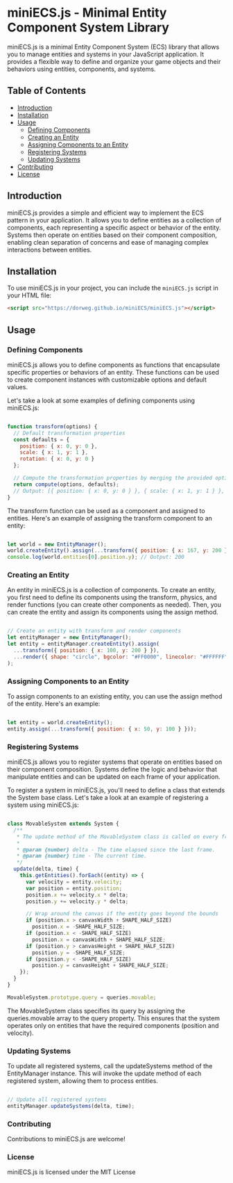 # miniECS.js - Minimal Entity Component System Library

miniECS.js is a minimal Entity Component System (ECS) library that allows you to manage entities and systems in your JavaScript application. It provides a flexible way to define and organize your game objects and their behaviors using entities, components, and systems.

## Table of Contents

- [Introduction](#introduction)
- [Installation](#installation)
- [Usage](#usage)
  - [Defining Components](#defining-components)
  - [Creating an Entity](#creating-an-entity)
  - [Assigning Components to an Entity](#assigning-components-to-an-entity)
  - [Registering Systems](#registering-systems)
  - [Updating Systems](#updating-systems)
- [Contributing](#contributing)
- [License](#license)

## Introduction

miniECS.js provides a simple and efficient way to implement the ECS pattern in your application. It allows you to define entities as a collection of components, each representing a specific aspect or behavior of the entity. Systems then operate on entities based on their component composition, enabling clean separation of concerns and ease of managing complex interactions between entities.

## Installation

To use miniECS.js in your project, you can include the `miniECS.js` script in your HTML file:

```html
<script src="https://dorweg.github.io/miniECS/miniECS.js"></script>
```

## Usage
### Defining Components

miniECS.js allows you to define components as functions that encapsulate specific properties or behaviors of an entity. These functions can be used to create component instances with customizable options and default values.

Let's take a look at some examples of defining components using miniECS.js:

```javascript

function transform(options) {
  // Default transformation properties
  const defaults = {
    position: { x: 0, y: 0 },
    scale: { x: 1, y: 1 },
    rotation: { x: 0, y: 0 }
  };

  // Compute the transformation properties by merging the provided options with the defaults
  return compute(options, defaults);
  // Output: [{ position: { x: 0, y: 0 } }, { scale: { x: 1, y: 1 } }, { rotation: { x: 0, y: 0 } }]
}
```

The transform function can be used as a component and assigned to entities. Here's an example of assigning the transform component to an entity:

```javascript

let world = new EntityManager();
world.createEntity().assign(...transform({ position: { x: 167, y: 200 } }));
console.log(world.entities[0].position.y); // Output: 200
```
### Creating an Entity

An entity in miniECS.js is a collection of components. To create an entity, you first need to define its components using the transform, physics, and render functions (you can create other components as needed). Then, you can create the entity and assign its components using the assign method.

```javascript

// Create an entity with transform and render components
let entityManager = new EntityManager();
let entity = entityManager.createEntity().assign(
  ...transform({ position: { x: 100, y: 200 } }),
  ...render({ shape: "circle", bgcolor: "#FF0000", linecolor: "#FFFFFF" })
);
```
### Assigning Components to an Entity

To assign components to an existing entity, you can use the assign method of the entity. Here's an example:

```javascript

let entity = world.createEntity();
entity.assign(...transform({ position: { x: 50, y: 100 } }));
```
### Registering Systems

miniECS.js allows you to register systems that operate on entities based on their component composition. Systems define the logic and behavior that manipulate entities and can be updated on each frame of your application.

To register a system in miniECS.js, you'll need to define a class that extends the System base class. Let's take a look at an example of registering a system using miniECS.js:

```javascript

class MovableSystem extends System {
  /**
   * The update method of the MovableSystem class is called on every frame to update the movable entities.
   *
   * @param {number} delta - The time elapsed since the last frame.
   * @param {number} time - The current time.
   */
  update(delta, time) {
    this.getEntities().forEach((entity) => {
      var velocity = entity.velocity;
      var position = entity.position;
      position.x += velocity.x * delta;
      position.y += velocity.y * delta;

      // Wrap around the canvas if the entity goes beyond the bounds
      if (position.x > canvasWidth + SHAPE_HALF_SIZE)
        position.x = -SHAPE_HALF_SIZE;
      if (position.x < -SHAPE_HALF_SIZE)
        position.x = canvasWidth + SHAPE_HALF_SIZE;
      if (position.y > canvasHeight + SHAPE_HALF_SIZE)
        position.y = -SHAPE_HALF_SIZE;
      if (position.y < -SHAPE_HALF_SIZE)
        position.y = canvasHeight + SHAPE_HALF_SIZE;
    });
  }
}

MovableSystem.prototype.query = queries.movable;
```
The MovableSystem class specifies its query by assigning the queries.movable array to the query property. This ensures that the system operates only on entities that have the required components (position and velocity).
### Updating Systems

To update all registered systems, call the updateSystems method of the EntityManager instance. This will invoke the update method of each registered system, allowing them to process entities.

```javascript

// Update all registered systems
entityManager.updateSystems(delta, time);
```
### Contributing

Contributions to miniECS.js are welcome!
### License

miniECS.js is licensed under the MIT License
